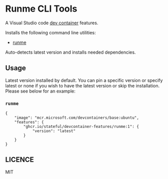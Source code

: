 # Runme CLI Tools

A Visual Studio code [dev container](https://containers.dev/) features.

Installs the following command line utilities:

- [runme](https://runme.dev)

Auto-detects latest version and installs needed dependencies.

## Usage

Latest version installed by default. You can pin a specific version or specify latest or none if you wish to have the latest version or skip the installation. Please see below for an example:

### `runme`

```jsonc
{
    "image": "mcr.microsoft.com/devcontainers/base:ubuntu",
    "features": {
        "ghcr.io/stateful/devcontainer-features/runme:1": {
            "version": "latest"
        }
    }
}
```

## LICENCE

MIT